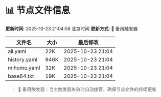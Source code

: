# 📊 节点文件信息

**更新时间**: 2025-10-23 21:04:58 北京时间
**更新方式**: 🔄 备用触发器

| 文件名 | 大小 | 最后修改 |
|--------|------|----------|
| all.yaml | 22K | 2025-10-23 21:04 |
| history.yaml | 946K | 2025-10-23 21:04 |
| mihomo.yaml | 32K | 2025-10-23 21:04 |
| base64.txt | 19K | 2025-10-23 21:04 |

> 🔄 备用触发器：当主触发器失效时自动接管，确保节点文件的持续更新
